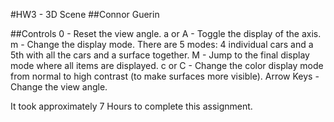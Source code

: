 #HW3 - 3D Scene
##Connor Guerin

##Controls
0 - Reset the view angle.
a or A - Toggle the display of the axis.
m - Change the display mode. There are 5 modes: 4 individual cars and a 5th with all the cars and a surface together.
M - Jump to the final display mode where all items are displayed.
c or C - Change the color display mode from normal to high contrast (to make surfaces more visible).
Arrow Keys - Change the view angle.

It took approximately 7 Hours to complete this assignment.
